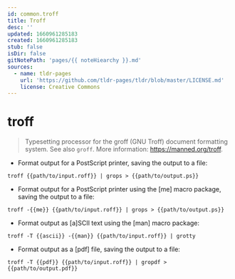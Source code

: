 ```yaml
---
id: common.troff
title: Troff
desc: ''
updated: 1660961285183
created: 1660961285183
stub: false
isDir: false
gitNotePath: 'pages/{{ noteHiearchy }}.md'
sources:
  - name: tldr-pages
    url: 'https://github.com/tldr-pages/tldr/blob/master/LICENSE.md'
    license: Creative Commons
---
```

# troff

> Typesetting processor for the groff (GNU Troff) document formatting system.
> See also `groff`.
> More information: <https://manned.org/troff>.

- Format output for a PostScript printer, saving the output to a file:

`troff {{path/to/input.roff}} | grops > {{path/to/output.ps}}`

- Format output for a PostScript printer using the [me] macro package, saving the output to a file:

`troff -{{me}} {{path/to/input.roff}} | grops > {{path/to/output.ps}}`

- Format output as [a]SCII text using the [man] macro package:

`troff -T {{ascii}} -{{man}} {{path/to/input.roff}} | grotty`

- Format output as a [pdf] file, saving the output to a file:

`troff -T {{pdf}} {{path/to/input.roff}} | gropdf > {{path/to/output.pdf}}`

